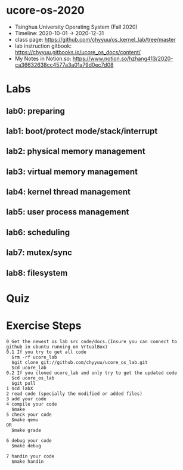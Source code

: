 # ucore-os-2020
* Tsinghua University Operating System (Fall 2020)
* Timeline: 2020-10-01 -> 2020-12-31
* class page: https://github.com/chyyuu/os_kernel_lab/tree/master
* lab instruction gitbook: https://chyyuu.gitbooks.io/ucore_os_docs/content/
* My Notes in Notion.so: https://www.notion.so/hzhang413/2020-ca36632638cc4577a3a01a79d0ec7d08

# Labs
## lab0: preparing
## lab1: boot/protect mode/stack/interrupt
## lab2: physical memory management
## lab3: virtual memory management
## lab4: kernel thread management
## lab5: user process management
## lab6: scheduling
## lab7: mutex/sync
## lab8: filesystem

# Quiz

# Exercise Steps
```
0 Get the newest os lab src code/docs.(Insure you can connect to github in ubuntu running on VrtualBox)
0.1 If you try to get all code
  $rm -rf ucore_lab
  $git clone git://github.com/chyyuu/ucore_os_lab.git
  $cd ucore_lab
0.2 If you cloned ucore_lab and only try to get the updated code
  $cd ucore_os_lab
  $git pull
1 $cd labX  
2 read code (specially the modified or added files)
3 add your code
4 compile your code
  $make
5 check your code
  $make qemu
OR
  $make grade

6 debug your code
  $make debug

7 handin your code
  $make handin
```